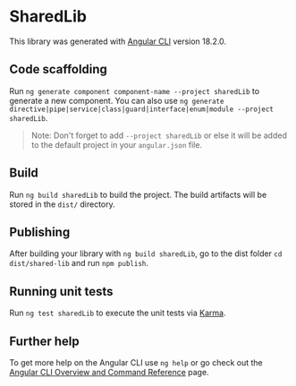 # SharedLib

This library was generated with [Angular CLI](https://github.com/angular/angular-cli) version 18.2.0.

## Code scaffolding

Run `ng generate component component-name --project sharedLib` to generate a new component. You can also use `ng generate directive|pipe|service|class|guard|interface|enum|module --project sharedLib`.
> Note: Don't forget to add `--project sharedLib` or else it will be added to the default project in your `angular.json` file. 

## Build

Run `ng build sharedLib` to build the project. The build artifacts will be stored in the `dist/` directory.

## Publishing

After building your library with `ng build sharedLib`, go to the dist folder `cd dist/shared-lib` and run `npm publish`.

## Running unit tests

Run `ng test sharedLib` to execute the unit tests via [Karma](https://karma-runner.github.io).

## Further help

To get more help on the Angular CLI use `ng help` or go check out the [Angular CLI Overview and Command Reference](https://angular.dev/tools/cli) page.
